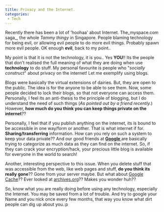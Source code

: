 ```yaml
---
title: Privacy and the Internet.
categories:
 - Tech
---
```


Recently there has been a lot of 'hoohaa' about Internet. The_myspace.com saga_, the whole _Tammy thingy_ in Singapore. People blaming technology for being evil, or allowing evil people to do more evil things. Probably spawn more evil people. OK enough **evil**, back to my point..

My point is that it is not the technology, it is you.. Yes **YOU**!! Its the people that don't realised the full meaning of what they are doing when use **technology** to do stuff. My personal favourite is people who "_socially construct_" about privacy on the internet! Let me exemplify using blogs.

Blogs were basically the virtual extensions of dairies. But, they are open to the public. The idea is for the anyone to be able to see them. Now, some people decided to lock their blogs, so that not everyone can access them. Personally, I feel its an anti-thesis to the principle of blogging, but I do understand the need of such things (_As pointed out by a friend recently._) However, **how much do you think you can keep things private on the internet**??

Personally, I feel that if you publish anything on the internet, its is bound to be accessible in one way/form or another. That is what internet if for. **Sharing/transferring** information. How can you rely on such a system to keep your data private?? And our good friends at [**Google** ][0]are basically trying to categorize as much data as they can find on the internet. So, if they can crack your encryption/hack, your precious little blog is available for everyone in the world to search!

Another, interesting perspective to this issue. When you delete stuff that was accessible from the web, like web pages and stuff, **do you think its really gone**?? Gone from your server maybe. But what about [Google Cache][1]?? Ever looked at [archives.org][2]?? Makes you wonder huh??

So, know what you are really doing before using any technology, especially the Internet. You may be saved from a lot of trouble. And try to google your Name and you nick once every few months, that way you know what dirt people can dig up about you.:p


[0]: http://www.google.com
[1]: http://www.google.com/help/features.html#cached
[2]: http://www.archive.org/

